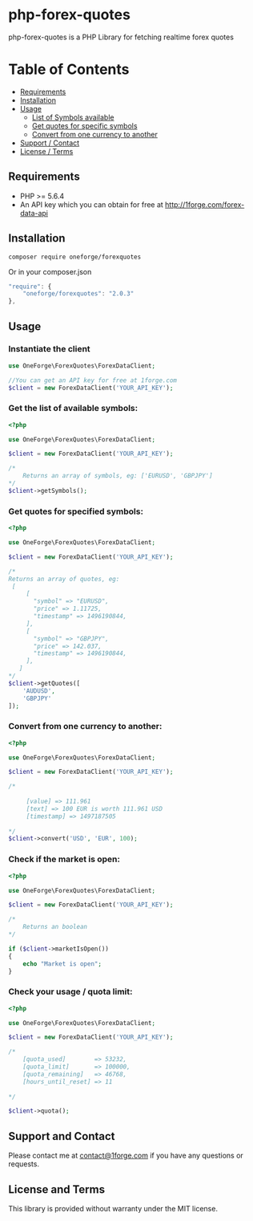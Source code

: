 # php-forex-quotes

php-forex-quotes is a PHP Library for fetching realtime forex quotes

# Table of Contents

- [Requirements](#requirements)
- [Installation](#installation)
- [Usage](#usage)
    - [List of Symbols available](#get-the-list-of-available-symbols)
    - [Get quotes for specific symbols](#get-quotes-for-specified-symbols)
    - [Convert from one currency to another](#convert-from-one-currency-to-another)
- [Support / Contact](#support-and-contact)
- [License / Terms](#license-and-terms)

## Requirements
* PHP >= 5.6.4
* An API key which you can obtain for free at http://1forge.com/forex-data-api

## Installation
```
composer require oneforge/forexquotes
```
Or in your composer.json
```javascript
"require": {
    "oneforge/forexquotes": "2.0.3"
},
```
## Usage

### Instantiate the client
```php
use OneForge\ForexQuotes\ForexDataClient;

//You can get an API key for free at 1forge.com
$client = new ForexDataClient('YOUR_API_KEY');
```

### Get the list of available symbols:

```php
<?php

use OneForge\ForexQuotes\ForexDataClient;

$client = new ForexDataClient('YOUR_API_KEY');

/*
    Returns an array of symbols, eg: ['EURUSD', 'GBPJPY']
*/
$client->getSymbols(); 
```
### Get quotes for specified symbols:
```php
<?php

use OneForge\ForexQuotes\ForexDataClient;

$client = new ForexDataClient('YOUR_API_KEY');

/* 
Returns an array of quotes, eg: 
 [
     [
       "symbol" => "EURUSD",
       "price" => 1.11725,
       "timestamp" => 1496190844,
     ],
     [
       "symbol" => "GBPJPY",
       "price" => 142.037,
       "timestamp" => 1496190844,
     ],
   ]
*/   
$client->getQuotes([
    'AUDUSD',
    'GBPJPY'
]);
```




### Convert from one currency to another:
```php
<?php

use OneForge\ForexQuotes\ForexDataClient;

$client = new ForexDataClient('YOUR_API_KEY');

/* 
 
     [value] => 111.961
     [text] => 100 EUR is worth 111.961 USD
     [timestamp] => 1497187505
 
*/   
$client->convert('USD', 'EUR', 100);
```



### Check if the market is open:
```php
<?php

use OneForge\ForexQuotes\ForexDataClient;

$client = new ForexDataClient('YOUR_API_KEY');

/* 
    Returns an boolean
*/   

if ($client->marketIsOpen())
{
    echo "Market is open";    
}
```

### Check your usage / quota limit:
```php
<?php

use OneForge\ForexQuotes\ForexDataClient;

$client = new ForexDataClient('YOUR_API_KEY');

/* 
    [quota_used]        => 53232,
    [quota_limit]       => 100000,
    [quota_remaining]   => 46768,
    [hours_until_reset] => 11
    
*/   

$client->quota();
```



## Support and Contact
Please contact me at contact@1forge.com if you have any questions or requests.

## License and Terms 
This library is provided without warranty under the MIT license.
